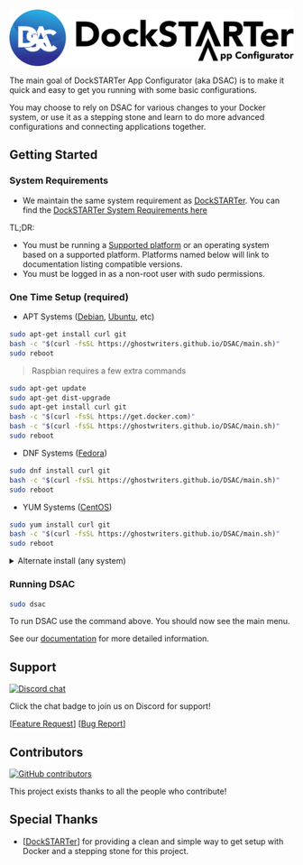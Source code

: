 # <!-- Home -->

[![DockSTARTer App Configurator](https://raw.githubusercontent.com/GhostWriters/DSAC.DockSTARTer.com/master/docs/img/logo.png)](https://dsac.dockstarter.com)

The main goal of DockSTARTer App Configurator (aka DSAC) is to make it quick and easy to get you running with some basic configurations.

You may choose to rely on DSAC for various changes to your Docker system, or use it as a stepping stone and learn to do more advanced configurations and connecting applications together.

## Getting Started

### System Requirements

- We maintain the same system requirement as [DockSTARTer](https://dockstarter.com/). You can find the [DockSTARTer System Requirements here](https://dockstarter.com/introduction/#system-requirements)

TL;DR:

- You must be running a [Supported platform](https://docs.docker.com/install/#supported-platforms) or an operating system based on a supported platform. Platforms named below will link to documentation listing compatible versions.
- You must be logged in as a non-root user with sudo permissions.

### One Time Setup (required)

- APT Systems ([Debian](https://docs.docker.com/install/linux/docker-ce/debian/#os-requirements), [Ubuntu](https://docs.docker.com/install/linux/docker-ce/ubuntu/#os-requirements), etc)

```bash
sudo apt-get install curl git
bash -c "$(curl -fsSL https://ghostwriters.github.io/DSAC/main.sh)"
sudo reboot
```

> Raspbian requires a few extra commands

```bash
sudo apt-get update
sudo apt-get dist-upgrade
sudo apt-get install curl git
bash -c "$(curl -fsSL https://get.docker.com)"
bash -c "$(curl -fsSL https://ghostwriters.github.io/DSAC/main.sh)"
sudo reboot
```

- DNF Systems ([Fedora](https://docs.docker.com/install/linux/docker-ce/fedora/#os-requirements))

```bash
sudo dnf install curl git
bash -c "$(curl -fsSL https://ghostwriters.github.io/DSAC/main.sh)"
sudo reboot
```

- YUM Systems ([CentOS](https://docs.docker.com/install/linux/docker-ce/centos/#os-requirements))

```bash
sudo yum install curl git
bash -c "$(curl -fsSL https://ghostwriters.github.io/DSAC/main.sh)"
sudo reboot
```

<details>
  <summary>Alternate install (any system)</summary>

The standard install above downloads the initial script using a method with some known risks. For those concerned with the security of the above method here is an alternative:

```bash
## NOTE: Run the appropriate command for your distro
sudo apt-get install curl git
sudo dnf install curl git
sudo yum install curl git

## NOTE: Do not sudo the next line.
git clone https://github.com/GhostWriters/DSAC.git "/home/${USER}/.dsac"
sudo bash /home/${USER}/.dsac/main.sh -vi
sudo reboot
```

</details>

### Running DSAC

```bash
sudo dsac
```

To run DSAC use the command above. You should now see the main menu.

See our [documentation](https://dsac.dockstarter.com/introduction/) for more detailed information.

## Support

[![Discord chat](https://img.shields.io/discord/477959324183035936.svg?style=flat-square&color=607D8B&logo=discord)](https://discord.gg/YFyJpmH)

Click the chat badge to join us on Discord for support!

[[Feature Request](https://github.com/GhostWriters/DSAC/issues/new?template=feature_request.md)] [[Bug Report](https://github.com/GhostWriters/DSAC/issues/new?template=bug_report.md)]

## Contributors

[![GitHub contributors](https://img.shields.io/github/contributors/GhostWriters/DSAC.svg?style=flat-square&color=607D8B)](https://github.com/GhostWriters/DSAC/graphs/contributors)

This project exists thanks to all the people who contribute!

## Special Thanks

- [[DockSTARTer](https://dockstarter.com/)] for providing a clean and simple way to get setup with Docker and a stepping stone for this project.
